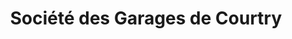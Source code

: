 ---
title: "Société des Garages de Courtry"
url: /courtry/societe-des-garages-de-courtry/
shop: Autowerkstatt
---